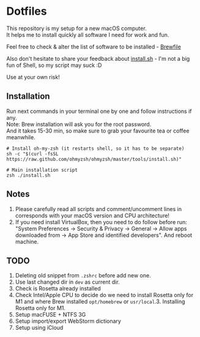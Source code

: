 # Dotfiles
This repository is my setup for a new macOS computer.   
It helps me to install quickly all software I need for work and fun.

Feel free to check & alter the list of software to be installed - [Brewfile](Brewfile)

Also don't hesitate to share your feedback about [install.sh](install.sh) - I'm not a big fun of Shell, so my script may suck :D

Use at your own risk!

## Installation
Run next commands in your terminal one by one and follow instructions if any.  
Note: Brew installation will ask you for the root password.   
And it takes 15-30 min, so make sure to grab your favourite tea or coffee meanwhile.
```shell
# Install oh-my-zsh (it restarts shell, so it has to be separate)
sh -c "$(curl -fsSL https://raw.github.com/ohmyzsh/ohmyzsh/master/tools/install.sh)"

# Main installation script
zsh ./install.sh
```
## Notes
1. Please carefully read all scripts and comment/uncomment lines in corresponds with your macOS version and CPU architecture!
2. If you need install VirtualBox, then you need to do follow before run: "System Preferences → Security & Privacy → General -> Allow apps downloaded from -> App Store and identified developers". And reboot machine.

## TODO
1. Deleting old snippet from `.zshrc` before add new one.
2. Use last changed dir in `dev` as current dir.
3. Check is Rosetta already installed
4. Check Intel/Apple CPU to decide do we need to install Rosetta only for M1 and where Brew installed `opt/homebrew` or `usr/local`.3. Installing Rosetta only for M1.
5. Setup macFUSE + NTFS 3G
6. Setup import/export WebStorm dictionary
7. Setup using iCloud